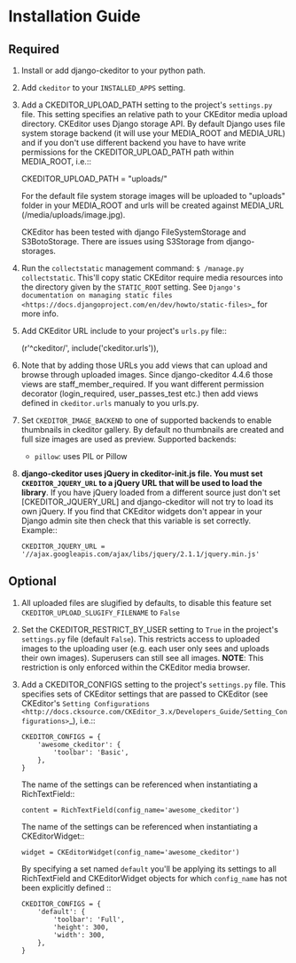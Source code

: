 # Installation Guide

## Required

1. Install or add django-ckeditor to your python path.

2. Add ``ckeditor`` to your ``INSTALLED_APPS`` setting.

3. Add a CKEDITOR_UPLOAD_PATH setting to the project's ``settings.py`` file. This setting specifies an relative path to your CKEditor media upload directory. CKEditor uses Django storage API. By default Django uses file system storage backend (it will use your MEDIA_ROOT and MEDIA_URL) and if you don't use different backend you have to have write permissions for the CKEDITOR_UPLOAD_PATH path within MEDIA_ROOT, i.e.::


    CKEDITOR_UPLOAD_PATH = "uploads/"

   For the default file system storage images will be uploaded to "uploads" folder in your MEDIA_ROOT and urls will be created against MEDIA_URL (/media/uploads/image.jpg).

   CKEditor has been tested with django FileSystemStorage and S3BotoStorage.
   There are issues using S3Storage from django-storages.

4. Run the ``collectstatic`` management command: ``$ /manage.py collectstatic``. This'll copy static CKEditor require media resources into the directory given by the ``STATIC_ROOT`` setting. See `Django's documentation on managing static files <https://docs.djangoproject.com/en/dev/howto/static-files>`_ for more info.

5. Add CKEditor URL include to your project's ``urls.py`` file::

    (r'^ckeditor/', include('ckeditor.urls')),

6. Note that by adding those URLs you add views that can upload and browse through uploaded images. Since django-ckeditor 4.4.6 those views are staff_member_required. If you want different permission decorator (login_required, user_passes_test etc.) then add views defined in `ckeditor.urls` manualy to you urls.py.

7. Set ``CKEDITOR_IMAGE_BACKEND`` to one of supported backends to enable thumbnails in ckeditor gallery. By default no thumbnails are created and full size images are used as preview. Supported backends:

   - ``pillow``: uses PIL or Pillow

8. **django-ckeditor uses jQuery in ckeditor-init.js file. You must set ``CKEDITOR_JQUERY_URL`` to a jQuery URL that will be used to load the library**. If you have jQuery loaded from a different source just don't set [CKEDITOR_JQUERY_URL] and django-ckeditor will not try to load its own jQuery. If you find that CKEditor widgets don't appear in your Django admin site then check that this variable is set correctly. Example::

       CKEDITOR_JQUERY_URL = '//ajax.googleapis.com/ajax/libs/jquery/2.1.1/jquery.min.js'


## Optional

1. All uploaded files are slugified by defaults, to disable this feature set ``CKEDITOR_UPLOAD_SLUGIFY_FILENAME`` to ``False``

2. Set the CKEDITOR_RESTRICT_BY_USER setting to ``True`` in the project's ``settings.py`` file (default ``False``). This restricts access to uploaded images to the uploading user (e.g. each user only sees and uploads their own images). Superusers can still see all images. **NOTE**: This restriction is only enforced within the CKEditor media browser.

3. Add a CKEDITOR_CONFIGS setting to the project's ``settings.py`` file. This specifies sets of CKEditor settings that are passed to CKEditor (see CKEditor's `Setting Configurations <http://docs.cksource.com/CKEditor_3.x/Developers_Guide/Setting_Configurations>`_), i.e.::

       CKEDITOR_CONFIGS = {
           'awesome_ckeditor': {
               'toolbar': 'Basic',
           },
       }

   The name of the settings can be referenced when instantiating a RichTextField::

       content = RichTextField(config_name='awesome_ckeditor')

   The name of the settings can be referenced when instantiating a CKEditorWidget::

       widget = CKEditorWidget(config_name='awesome_ckeditor')

   By specifying a set named ``default`` you'll be applying its settings to all RichTextField and CKEditorWidget objects for which ``config_name`` has not been explicitly defined ::

       CKEDITOR_CONFIGS = {
           'default': {
               'toolbar': 'Full',
               'height': 300,
               'width': 300,
           },
       }


